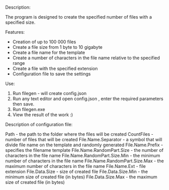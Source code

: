 Description:

The program is designed to create the specified number of files with a specified size.

Features:

- Creation of up to 100 000 files
- Create a file size from 1 byte to 10 gigabyte
- Create a file name for the template
- Create a number of characters in the file name relative to the specified range
- Create a file with the specified extension
- Configuration file to save the settings

Use:

1) Run filegen - will create config.json
2) Run any text editor and open config.json , enter the required parameters then save.
3) Run filegen.exe
4) View the result of the work :)

Description of configuration file:

Path - the path to the folder where the files will be created
CountFiles - number of files that will be created
File.Name.Separator - a symbol that will divide file name on the template and randomly generated
File.Name.Prefix - specifies the filename template
File.Name.RandomPart.Size - the number of characters in the file name
File.Name.RandomPart.Size.Min - the minimum number of characters in the file name
File.Name.RandomPart.Size.Max	 - the maximum number of characters in the file name
File.Name.Ext - file extension
File.Data.Size - size of created file
File.Data.Size.Min - the minimum size of created file (in bytes)
File.Data.Size.Max - the maximum size of created file (in bytes)
